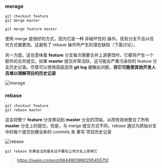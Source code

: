 ### merage

```
git checkout feature
git merge master
```

```
git merge feature master
```

使用 merge 是很好的方式，因为它是一种 非破坏性的 操作。现有分支不会以任何方式被更改。这避免了 rebase 操作所产生的潜在缺陷（下面讨论）。


另一方面，这也意味着 **feature** 分支每次需要合并上游更改时，它都将产生一个额外的合并提交。如果 **master** 提交非常活跃，这可能会严重污染你的 feature 分支历史记录。尽管可以使用高级选项 **git log** 缓解此问题，**但它可能使其他开发人员难以理解项目的历史记录**


![merage](../_media/merage.jpg)


### rebase

```
git checkout feature
git rebase master
```

这会将整个 **feature** 分支移动到 **master** 分支的顶端，从而有效地整合了所有 **master** 分支上的提交。但是，与 merge 提交方式不同，rebase 通过为原始分支中的每个提交创建全新的 commits 来 重写 项目历史记录

![rebase](../_media/rebase.jpg)


`git rebase 的黄金法则是永远不要在公共分支上使用它`

> https://juejin.cn/post/6844903890295455751


